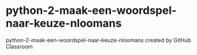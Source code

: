 # python-2-maak-een-woordspel-naar-keuze-nloomans
python-2-maak-een-woordspel-naar-keuze-nloomans created by GitHub Classroom
